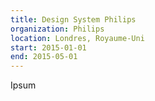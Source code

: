 ```yaml
---
title: Design System Philips
organization: Philips
location: Londres, Royaume-Uni
start: 2015-01-01
end: 2015-05-01
---
```


Ipsum
